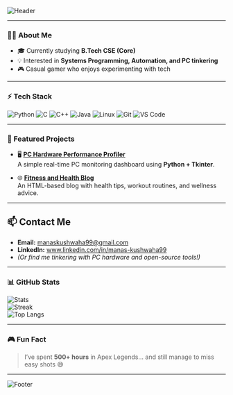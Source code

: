 <!-- Profile Header -->
![Header](https://capsule-render.vercel.app/api?type=waving&color=gradient&height=200&section=header&text=Hi%20👋,%20I'm%20Manas%20Kushwaha&fontSize=40&fontAlignY=35&fontAlign=50&desc=Student%20%7C%20Coder%20%7C%20Casual%20Gamer&descSize=20&descAlignY=55)

---

### 👨‍💻 About Me
- 🎓 Currently studying **B.Tech CSE (Core)**  
- 💡 Interested in **Systems Programming, Automation, and PC tinkering**  
- 🎮 Casual gamer who enjoys experimenting with tech  

---

### ⚡ Tech Stack
![Python](https://img.shields.io/badge/Python-3670A0?style=for-the-badge&logo=python&logoColor=ffdd54)
![C](https://img.shields.io/badge/C-00599C?style=for-the-badge&logo=c&logoColor=white)
![C++](https://img.shields.io/badge/C%2B%2B-00599C?style=for-the-badge&logo=c%2B%2B&logoColor=white)
![Java](https://img.shields.io/badge/Java-ED8B00?style=for-the-badge&logo=openjdk&logoColor=white)
![Linux](https://img.shields.io/badge/Linux-FCC624?style=for-the-badge&logo=linux&logoColor=black)
![Git](https://img.shields.io/badge/Git-F05032?style=for-the-badge&logo=git&logoColor=white)
![VS Code](https://img.shields.io/badge/VSCode-007ACC?style=for-the-badge&logo=visualstudiocode&logoColor=white)

---

### 🚀 Featured Projects
- 🖥️ **[PC Hardware Performance Profiler](https://github.com/Manas-Kushwaha-99/PC-Hardware-Performance-Profiler)**  
  A simple real-time PC monitoring dashboard using **Python + Tkinter**.  

- 🌐 **[Fitness and Health Blog](https://github.com/Manas-Kushwaha-99/Fitness-and-Health-BLog)**  
  An HTML-based blog with health tips, workout routines, and wellness advice.  

---

## 📫 Contact Me

- **Email:** manaskushwaha99@gmail.com
- **LinkedIn:** www.linkedin.com/in/manas-kushwaha99
- *(Or find me tinkering with PC hardware and open-source tools!)*

---

### 📊 GitHub Stats
![Stats](https://github-readme-stats.vercel.app/api?username=Manas-Kushwaha-99&show_icons=true&theme=radical)  
![Streak](https://github-readme-streak-stats.herokuapp.com/?user=Manas-Kushwaha-99&theme=dark)  
![Top Langs](https://github-readme-stats.vercel.app/api/top-langs/?username=Manas-Kushwaha-99&layout=compact&theme=radical)

---

### 🎮 Fun Fact
> I’ve spent **500+ hours** in Apex Legends... and still manage to miss easy shots 😅

---

<!-- Footer -->
![Footer](https://capsule-render.vercel.app/api?type=waving&color=gradient&height=150&section=footer)
